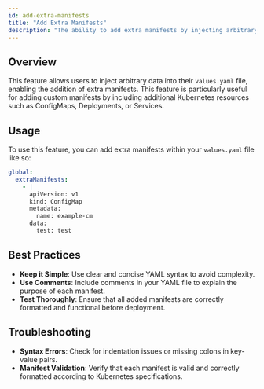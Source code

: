 ```yaml
---
id: add-extra-manifests
title: "Add Extra Manifests"
description: "The ability to add extra manifests by injecting arbitrary data in the values.yaml"
---
```


## Overview

This feature allows users to inject arbitrary data into their `values.yaml` file, enabling the addition of extra manifests. This feature is particularly useful for adding custom manifests by including additional Kubernetes resources such as ConfigMaps, Deployments, or Services.

## Usage

To use this feature, you can add extra manifests within your `values.yaml` file like so:

```yaml
global:
  extraManifests:
    - |
      apiVersion: v1
      kind: ConfigMap
      metadata:
        name: example-cm
      data:
        test: test
```

## Best Practices

- **Keep it Simple**: Use clear and concise YAML syntax to avoid complexity.
- **Use Comments**: Include comments in your YAML file to explain the purpose of each manifest.
- **Test Thoroughly**: Ensure that all added manifests are correctly formatted and functional before deployment.

## Troubleshooting

- **Syntax Errors**: Check for indentation issues or missing colons in key-value pairs.
- **Manifest Validation**: Verify that each manifest is valid and correctly formatted according to Kubernetes specifications.
